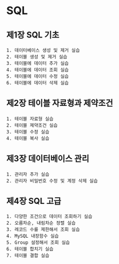 # SQL

## 제1장 SQL 기초
	1. 데이터베이스 생성 및 제거 실습
	2. 테이블 생성 및 제거 실습
	3. 테이블에 데이터 추가 실습
	4. 테이블에 데이터 조회 실습
	5. 테이블에 데이터 수정 실습
	6. 테이블에 데이터 삭제 실습

## 제2장 테이블 자료형과 제약조건
	1. 테이블 자료형 실습
	2. 테이블 제약조건 실습
	3. 테이블 수정 실습
	4. 테이블 복사 실습

## 제3장 데이터베이스 관리
	1. 관리자 추가 실습
	2. 관리자 비밀번호 수정 및 계정 삭제 실습

## 제4장 SQL 고급
	1. 다양한 조건으로 데이터 조회하기 실습
	2. 오름차순, 내림차순 정렬 실습
	3. 레코드 수를 제한해서 조회 실습
	4. MySQL 내장함수 실습
	5. Group 설정해서 조회 실습
	6. 테이블 합치기 실습
	7. 테이블 결합 실습